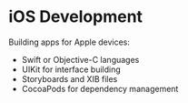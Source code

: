 # iOS Development

Building apps for Apple devices:
- Swift or Objective-C languages
- UIKit for interface building
- Storyboards and XIB files
- CocoaPods for dependency management